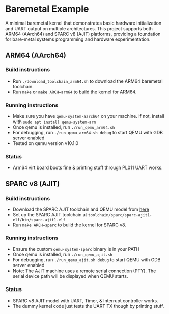 
# Baremetal Example

A minimal baremetal kernel that demonstrates basic hardware initialization and UART output on
multiple architectures. This project supports both ARM64 (AArch64) and SPARC v8 (AJIT) platforms,
providing a foundation for bare-metal systems programming and hardware experimentation.

## ARM64 (AArch64)

### Build instructions

- Run `./download_toolchain_arm64.sh` to download the ARM64 baremetal toolchain.
- Run `make` or `make ARCH=arm64` to build the kernel for ARM64.

### Running instructions

- Make sure you have `qemu-system-aarch64` on your machine. If not, install with `sudo apt install qemu-system-arm`
- Once qemu is installed, run `./run_qemu_arm64.sh`
- For debugging, run `./run_qemu_arm64.sh debug` to start QEMU with GDB server enabled
- Tested on qemu version v10.1.0

### Status

- Arm64 virt board boots fine & printing stuff through PL011 UART works.

## SPARC v8 (AJIT)

### Build instructions

- Download the SPARC AJIT toolchain and QEMU model from [here](https://drive.google.com/drive/folders/12qGzPdSFeEtWKQpH7LTiR0DAp3RGdAIO)
- Set up the SPARC AJIT toolchain at `toolchain/sparc/sparc-ajit1-elf/bin/sparc-ajit1-elf`
- Run `make ARCH=sparc` to build the kernel for SPARC v8.

### Running instructions

- Ensure the custom `qemu-system-sparc` binary is in your PATH
- Once qemu is installed, run `./run_qemu_ajit.sh`
- For debugging, run `./run_qemu_ajit.sh debug` to start QEMU with GDB server enabled
- Note: The AJIT machine uses a remote serial connection (PTY). The serial device path will be displayed when QEMU starts.

### Status

- SPARC v8 AJIT model with UART, Timer, & Interrupt controller works.
- The dummy kernel code just tests the UART TX though by printing stuff.

